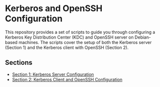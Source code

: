 # Kerberos and OpenSSH Configuration

This repository provides a set of scripts to guide you through configuring a Kerberos Key Distribution Center (KDC) and OpenSSH server on Debian-based machines. The scripts cover the setup of both the Kerberos server (Section 1) and the Kerberos client with OpenSSH (Section 2).

## Sections
- [Section 1: Kerberos Server Configuration](section1/section1.md)
- [Section 2: Kerberos Client and OpenSSH Configuration](section2/section2.md)

